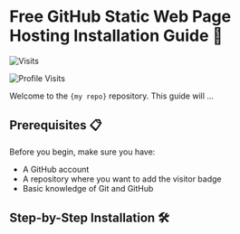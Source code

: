 # Free GitHub Static Web Page Hosting Installation Guide 🚀

![Visits](https://img.shields.io/badge/Visits-357-blue)

![Profile Visits](https://img.shields.io/endpoint?url=https://yasinkalkan.com/api/githubvisitorstats/track/?user=user456-ux)

Welcome to the `{my repo}` repository. This guide will ...

## Prerequisites 📋

Before you begin, make sure you have:

- A GitHub account
- A repository where you want to add the visitor badge
- Basic knowledge of Git and GitHub

## Step-by-Step Installation 🛠️

